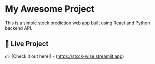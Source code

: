 # My Awesome Project

This is a simple stock prediction web app built using React and Python backend API.

## 🔗 Live Project
👉 [Check it out here!] - (https://stock-wise.streamlit.app)
